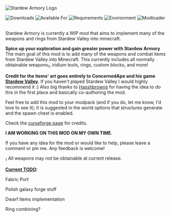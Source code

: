
![Stardew Armory Logo](https://github.com/genDevo/Stardew-Armory/blob/1.16-Forge/images/safull.png?raw=true)
<br>

  ![Downloads](https://cf.way2muchnoise.eu/full_547283_downloads.svg?badge_style=for_the_badge)
  ![Available For](https://cf.way2muchnoise.eu/versions/547283.svg?badge_style=for_the_badge)
  ![Requirements](https://img.shields.io/badge/Requires-Curios%20API-informational?style=for-the-badge&labelColor=2D2D2D)
  ![Environment](https://img.shields.io/badge/Environment-Client%20%26%20Server-4caf50?style=for-the-badge&labelColor=2D2D2D)
  ![Modloader](https://img.shields.io/badge/Modloader-Forge-25364D?style=for-the-badge&labelColor=2D2D2D)

<br>
Stardew Armory is currently a WIP mod that aims to implement many of the weapons and rings from Stardew Valley into minecraft.

**Spice up your exploration and gain greater power with Stardew Armory**
The main goal of this mod is to add many of the weapons and combat items from Stardew Valley into Minecraft. This currently includes all normally obtainable weapons<sub>1</sub>, iridium tools, rings, custom blocks, and more!

**Credit for the items' art goes entirely to ConcernedApe and his game [Stardew Valley](https://www.stardewvalley.net/).** If you haven't played Stardew Valley I would highly recommend it :) Also big thanks to [Hasshbrowns](https://www.curseforge.com/members/hasshbrowns/projects) for having the idea to do this in the first place and basically co-authoring the mod.

Feel free to add this mod to your modpack (and if you do, let me know, I'd love to see it); it is suggested in the world options that structures generate and the spawn chest is enabled.

Check the [curseforge page](https://www.curseforge.com/minecraft/mc-mods/stardew-armory) for credits.

**I AM WORKING ON THIS MOD ON MY OWN TIME.**

If you have any idea for the mod or would like to help, please leave a comment or pm me. Any feedback is welcome!

<sub>1</sub> All weapons may not be obtainable at current release.

**<ins>Current TODO</ins>:**

Fabric Port

Polish galaxy forge stuff

Dwarf items implementation

Ring combining?
